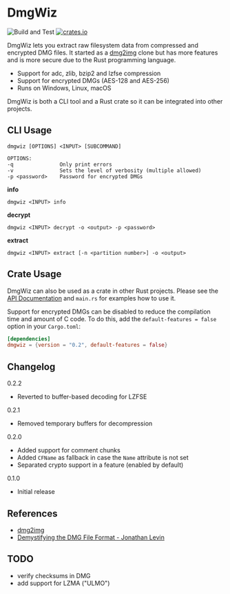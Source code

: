 DmgWiz
======
![Build and Test](https://github.com/citruz/dmgwiz/workflows/Build%20and%20Test/badge.svg?branch=main)
[![crates.io](https://img.shields.io/crates/v/dmgwiz)](https://crates.io/crates/dmgwiz)

DmgWiz lets you extract raw filesystem data from compressed and encrypted DMG files. It started as a [dmg2img](http://vu1tur.eu.org/tools/) clone but has more features and is more secure due to the Rust programming language.

- Support for adc, zlib, bzip2 and lzfse compression
- Support for encrypted DMGs (AES-128 and AES-256)
- Runs on Windows, Linux, macOS

DmgWiz is both a CLI tool and a Rust crate so it can be integrated into other projects.


CLI Usage
---------

    dmgwiz [OPTIONS] <INPUT> [SUBCOMMAND]

    OPTIONS:
    -q               Only print errors
    -v               Sets the level of verbosity (multiple allowed)
    -p <password>    Password for encrypted DMGs

**info**

    dmgwiz <INPUT> info

**decrypt**

    dmgwiz <INPUT> decrypt -o <output> -p <password>

**extract**

    dmgwiz <INPUT> extract [-n <partition number>] -o <output>
    

Crate Usage
-----------

DmgWiz can also be used as a crate in other Rust projects. Please see the [API Documentation](https://docs.rs/dmgwiz) and `main.rs` for examples how to use it.

Support for encrypted DMGs can be disabled to reduce the compilation time and amount of C code. To do this, add the `default-features = false` option in your `Cargo.toml`:
```TOML
[dependencies]
dmgwiz = {version = "0.2", default-features = false}
```

Changelog
---------

0.2.2
- Reverted to buffer-based decoding for LZFSE

0.2.1
- Removed temporary buffers for decompression

0.2.0
- Added support for comment chunks
- Added `CFName` as fallback in case the `Name` attribute is not set
- Separated crypto support in a feature (enabled by default)

0.1.0
- Initial release

References
----------
- [dmg2img](http://vu1tur.eu.org/tools/)
- [Demystifying the DMG File Format - Jonathan Levin](http://newosxbook.com/DMG.html)

TODO
----
- verify checksums in DMG
- add support for LZMA ("ULMO")